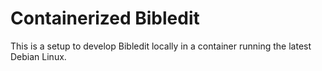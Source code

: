 # Containerized Bibledit

This is a setup to develop Bibledit locally in a container running the
latest Debian Linux.
